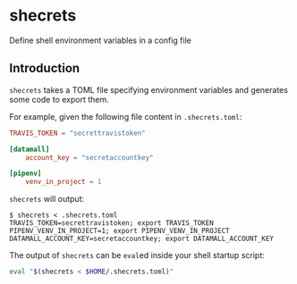 # shecrets
Define shell environment variables in a config file

## Introduction

`shecrets` takes a TOML file specifying environment variables and generates some code to export
them.

For example, given the following file content in `.shecrets.toml`:

```toml
TRAVIS_TOKEN = "secrettravistoken"

[datamall]
	account_key = "secretaccountkey"

[pipenv]
	venv_in_project = 1
```

`shecrets` will output:

```console
$ shecrets < .shecrets.toml
TRAVIS_TOKEN=secrettravistoken; export TRAVIS_TOKEN
PIPENV_VENV_IN_PROJECT=1; export PIPENV_VENV_IN_PROJECT
DATAMALL_ACCOUNT_KEY=secretaccountkey; export DATAMALL_ACCOUNT_KEY
```

The output of `shecrets` can be `eval`ed inside your shell startup script:

```sh
eval "$(shecrets < $HOME/.shecrets.toml)"
```

